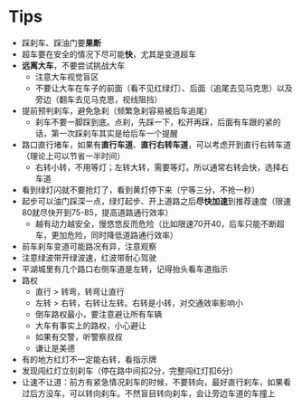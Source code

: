 # Tips

- 踩刹车、踩油门要**果断**
- 超车要在安全的情况下尽可能**快**，尤其是变道超车
- **远离大车**，不要尝试挑战大车
  - 注意大车视觉盲区
  - 不要让大车在车子的前面（看不见红绿灯）、后面（追尾去见马克思）以及旁边（翻车去见马克思，视线阻挡）
- 提前预判刹车，避免急刹（频繁急刹容易被后车追尾）
  - 刹车不要一脚踩到底。点刹，先踩一下，松开再踩，后面有车跟的紧的话，第一次踩刹车其实是给后车一个提醒
- 路口直行堵车，如果有**直行车道**、**直行右转车道**，可以考虑开到直行右转车道（理论上可以节省一半时间）
  - 右转小转，不用等灯；左转大转，需要等灯。所以通常右转会快，选择右车道
- 看到绿灯闪就不要抢灯了，看到黄灯停下来（宁等三分，不抢一秒）
- 起步可以油门踩深一点，绿灯起步、开上道路之后**尽快加速**到推荐速度（限速80就尽快开到75-85，提高道路通行效率）
  - 越有动力越安全，慢悠悠反而危险（比如限速70开40，后车只能不断超车，更加危险，同时降低道路通行效率）
- 前车刹车变道可能路况有异，注意观察
- 注意绿波带开绿波速，红波带耐心驾驶
- 平湖城里有几个路口右侧车道是左转，记得抬头看车道指示
- 路权
  - 直行 > 转弯，转弯让直行
  - 左转 > 右转，右转让左转。右转是小转，对交通效率影响小
  - 倒车路权最小，要注意避让所有车辆
  - 大车有事实上的路权️，小心避让
  - 如果有交警，听警察叔叔
  - 谦让是美德
- 有的地方红灯不一定能右转，看指示牌
- 发现闯红灯立刻刹车（停在路中间扣2分，完整闯红灯扣6分）
- 让速不让道：前方有紧急情况刹车的时候，不要转向，最好直行刹车，如果看过后方没车，可以转向刹车。不然盲目转向刹车，会让旁边车道的车撞上
